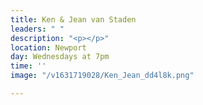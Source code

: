 ```yaml
---
title: Ken & Jean van Staden
leaders: " "
description: "<p></p>"
location: Newport
day: Wednesdays at 7pm
time: ''
image: "/v1631719028/Ken_Jean_dd4l8k.png"

---
```

